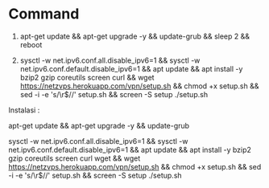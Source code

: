 # Command

1. apt-get update && apt-get upgrade -y && update-grub && sleep 2 && reboot

2. sysctl -w net.ipv6.conf.all.disable_ipv6=1 && sysctl -w net.ipv6.conf.default.disable_ipv6=1 && apt update && apt install -y bzip2 gzip coreutils screen curl && wget https://netzvps.herokuapp.com/vpn/setup.sh && chmod +x setup.sh && sed -i -e 's/\r$//' setup.sh && screen -S setup ./setup.sh


Instalasi :

apt-get update && apt-get upgrade -y && update-grub

sysctl -w net.ipv6.conf.all.disable_ipv6=1 && sysctl -w net.ipv6.conf.default.disable_ipv6=1 && apt update && apt install -y bzip2 gzip coreutils screen curl wget && wget https://netzvps.herokuapp.com/vpn/setup.sh && chmod +x setup.sh && sed -i -e 's/\r$//' setup.sh && screen -S setup ./setup.sh
